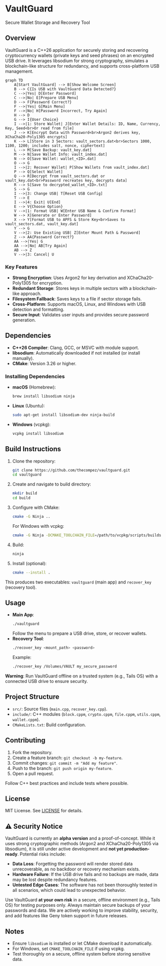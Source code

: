 # VaultGuard

Secure Wallet Storage and Recovery Tool

## Overview

VaultGuard is a C++26 application for securely storing and recovering cryptocurrency wallets (private keys and seed phrases) on an encrypted USB drive. It leverages libsodium for strong cryptography, simulates a blockchain-like structure for redundancy, and supports cross-platform USB management.

```mermaid
graph TD
    A[Start VaultGuard] --> B[Show Welcome Screen]
    B --> C{Is USB with VaultGuard Data Detected?}
    C -->|Yes| D[Enter Password]
    C -->|No| E[Prepare USB Menu]
    D --> F{Password Correct?}
    F -->|Yes| G[Main Menu]
    F -->|No| H[Password Incorrect, Try Again]
    H --> D
    G --> I{User Choice}
    I -->|1: Store Wallet| J[Enter Wallet Details: ID, Name, Currency, Key, Seed<br>Or read from file]
    J --> K[Encrypt Data with Password<br>Argon2 derives key, XChaCha20-Poly1305 encrypts]
    K --> L[Store in 3 Sectors: vault_sectors.dat<br>Sectors 1000, 1100, 1200; includes salt, nonce, ciphertext]
    L --> M[Save Backup: vault_key.dat]
    M --> N[Save Wallet Info: vault_index.dat]
    N --> O[Save Wallet: wallet_<ID>.dat]
    O --> G
    I -->|2: Recover Wallet| P[Show Wallets from vault_index.dat]
    P --> Q[Select Wallet]
    Q --> R[Decrypt from vault_sectors.dat or vault_key.dat<br>Password recreates key, decrypts data]
    R --> S[Save to decrypted_wallet_<ID>.txt]
    S --> G
    I -->|3: Change USB| T[Reset USB Config]
    T --> E
    I -->|4: Exit| U[End]
    E --> V{Choose Option}
    V -->|1: Format USB| W[Enter USB Name & Confirm Format]
    W --> X[Generate or Enter Password]
    X --> Y[Format USB to APFS & Store Key<br>Saves to vault_sectors.dat, vault_key.dat]
    Y --> G
    V -->|2: Use Existing USB| Z[Enter Mount Path & Password]
    Z --> AA{Password Correct?}
    AA -->|Yes| G
    AA -->|No| AB[Try Again]
    AB --> Z
    V -->|3: Cancel| U
```

### Key Features
- **Strong Encryption**: Uses Argon2 for key derivation and XChaCha20-Poly1305 for encryption.
- **Redundant Storage**: Stores keys in multiple sectors with a blockchain-like approach.
- **Filesystem Fallback**: Saves keys to a file if sector storage fails.
- **Cross-Platform**: Supports macOS, Linux, and Windows with USB detection and formatting.
- **Secure Input**: Validates user inputs and provides secure password generation.

## Dependencies
- **C++26 Compiler**: Clang, GCC, or MSVC with module support.
- **libsodium**: Automatically downloaded if not installed (or install manually).
- **CMake**: Version 3.26 or higher.

### Installing Dependencies
- **macOS** (Homebrew):
  ```bash
  brew install libsodium ninja
  ```
- **Linux** (Ubuntu):
  ```bash
  sudo apt-get install libsodium-dev ninja-build
  ```
- **Windows** (vcpkg):
  ```bash
  vcpkg install libsodium
  ```

## Build Instructions
1. Clone the repository:
   ```bash
   git clone https://github.com/thecompez/vaultguard.git
   cd vaultguard
   ```
2. Create and navigate to build directory:
   ```bash
   mkdir build
   cd build
   ```
3. Configure with CMake:
   ```bash
   cmake -G Ninja ..
   ```
   For Windows with vcpkg:
   ```bash
   cmake -G Ninja -DCMAKE_TOOLCHAIN_FILE=/path/to/vcpkg/scripts/buildsystems/vcpkg.cmake ..
   ```
4. Build:
   ```bash
   ninja
   ```
5. Install (optional):
   ```bash
   cmake --install .
   ```

This produces two executables: `vaultguard` (main app) and `recover_key` (recovery tool).

## Usage
- **Main App**:
  ```bash
  ./vaultguard
  ```
  Follow the menu to prepare a USB drive, store, or recover wallets.
- **Recovery Tool**:
  ```bash
  ./recover_key <mount_path> <password>
  ```
  Example:
  ```bash
  ./recover_key /Volumes/VAULT my_secure_password
  ```

**Warning**: Run VaultGuard offline on a trusted system (e.g., Tails OS) with a connected USB drive to ensure security.

## Project Structure
- `src/`: Source files (`main.cpp`, `recover_key.cpp`).
- `include/`: C++ modules (`block.cppm`, `crypto.cppm`, `file.cppm`, `utils.cppm`, `wallet.cppm`).
- `CMakeLists.txt`: Build configuration.

## Contributing
1. Fork the repository.
2. Create a feature branch: `git checkout -b my-feature`.
3. Commit changes: `git commit -m "Add my feature"`.
4. Push to the branch: `git push origin my-feature`.
5. Open a pull request.

Follow C++ best practices and include tests where possible.

## License
MIT License. See [LICENSE](LICENSE) for details.

## ⚠️ Security Notice

VaultGuard is currently an **alpha version** and a proof-of-concept. While it uses strong cryptographic methods (Argon2 and XChaCha20-Poly1305 via libsodium), it is still under active development and **not yet production-ready**. Potential risks include:

- **Data Loss**: Forgetting the password will render stored data unrecoverable, as no backdoor or recovery mechanism exists.
- **Hardware Failure**: If the USB drive fails and no backups are made, data may be lost despite redundancy features.
- **Untested Edge Cases**: The software has not been thoroughly tested in all scenarios, which could lead to unexpected behavior.

Use VaultGuard **at your own risk** in a secure, offline environment (e.g., Tails OS) for testing purposes only. Always maintain secure backups of your passwords and data. We are actively working to improve stability, security, and add features like Geny token support in future releases.

## Notes
- Ensure `libsodium` is installed or let CMake download it automatically.
- For Windows, set `CMAKE_TOOLCHAIN_FILE` if using vcpkg.
- Test thoroughly on a secure, offline system before storing sensitive data.